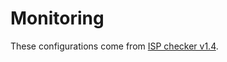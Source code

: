 # Monitoring

These configurations come from [ISP checker v1.4](https://github.com/fmdlc/ISP-Checker/tree/v1.4).
